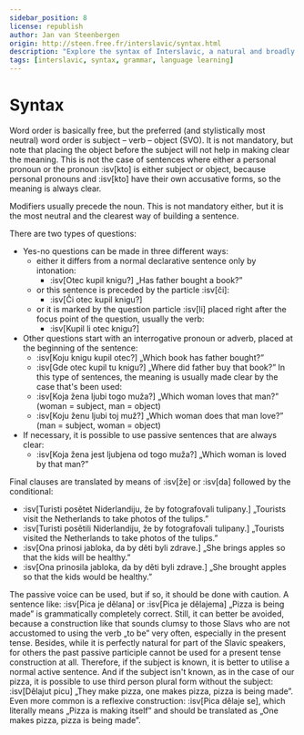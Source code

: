 ```yaml
---
sidebar_position: 8
license: republish
author: Jan van Steenbergen
origin: http://steen.free.fr/interslavic/syntax.html
description: "Explore the syntax of Interslavic, a natural and broadly understandable language for Slavs, based on common forms found in Slavic languages."
tags: [interslavic, syntax, grammar, language learning]
---
```


# Syntax

Word order is basically free, but the preferred (and stylistically most neutral) word order is subject – verb – object (SVO). It is not mandatory, but note that placing the object before the subject will not help in making clear the meaning. This is not the case of sentences where either a personal pronoun or the pronoun :isv[kto] is either subject or object, because personal pronouns and :isv[kto] have their own accusative forms, so the meaning is always clear.

Modifiers usually precede the noun. This is not mandatory either, but it is the most neutral and the clearest way of building a sentence.

There are two types of questions:

- Yes-no questions can be made in three different ways:
  - either it differs from a normal declarative sentence only by intonation:
    - :isv[Otec kupil knigu?] „Has father bought a book?”
  - or this sentence is preceded by the particle :isv[či]:
    - :isv[Či otec kupil knigu?]
  - or it is marked by the question particle :isv[li] placed right after the focus point of the question, usually the verb:
    - :isv[Kupil li otec knigu?]
- Other questions start with an interrogative pronoun or adverb, placed at the beginning of the sentence:
  - :isv[Koju knigu kupil otec?] „Which book has father bought?”
  - :isv[Gde otec kupil tu knigu?] „Where did father buy that book?”
  In this type of sentences, the meaning is usually made clear by the case that's been used:
  - :isv[Koja žena ljubi togo muža?] „Which woman loves that man?” (woman = subject, man = object)
  - :isv[Koju ženu ljubi toj muž?] „Which woman does that man love?” (man = subject, woman = object)
- If necessary, it is possible to use passive sentences that are always clear:
  - :isv[Koja žena jest ljubjena od togo muža?] „Which woman is loved by that man?”

Final clauses are translated by means of :isv[že] or :isv[da] followed by the conditional:

- :isv[Turisti posětet Niderlandiju, že by fotografovali tulipany.] „Tourists visit the Netherlands to take photos of the tulips.”
- :isv[Turisti posětili Niderlandiju, že by fotografovali tulipany.] „Tourists visited the Netherlands to take photos of the tulips.”
- :isv[Ona prinosi jabloka, da by děti byli zdrave.] „She brings apples so that the kids will be healthy.”
- :isv[Ona prinosila jabloka, da by děti byli zdrave.] „She brought apples so that the kids would be healthy.”

The passive voice can be used, but if so, it should be done with caution. A sentence like: :isv[Pica je dělana] or :isv[Pica je dělajema] „Pizza is being made” is grammatically completely correct. Still, it can better be avoided, because a construction like that sounds clumsy to those Slavs who are not accustomed to using the verb „to be” very often, especially in the present tense. Besides, while it is perfectly natural for part of the Slavic speakers, for others the past passive participle cannot be used for a present tense construction at all. Therefore, if the subject is known, it is better to utilise a normal active sentence. And if the subject isn't known, as in the case of our pizza, it is possible to use third person plural form without the subject: :isv[Dělajut picu] „They make pizza, one makes pizza, pizza is being made”. Even more common is a reflexive construction: :isv[Pica dělaje se], which literally means „Pizza is making itself” and should be translated as „One makes pizza, pizza is being made”.
